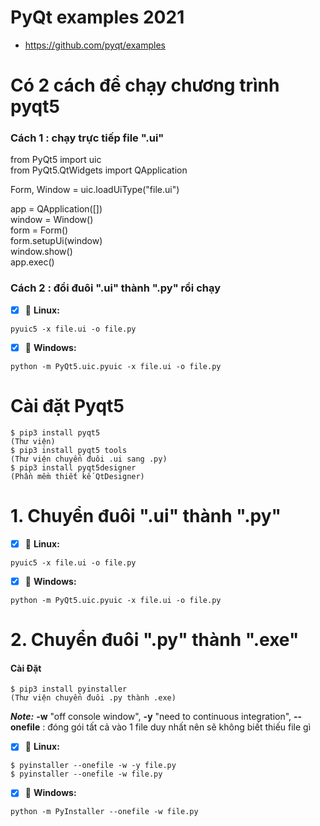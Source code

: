 # PyQt examples 2021
- https://github.com/pyqt/examples

# Có 2 cách để chạy chương trình pyqt5
### Cách 1 : chạy trực tiếp file ".ui"
from PyQt5 import uic \
from PyQt5.QtWidgets import QApplication

Form, Window = uic.loadUiType("file.ui")

app = QApplication([]) \
window = Window() \
form = Form()  \
form.setupUi(window)  \
window.show() \
app.exec()

### Cách 2 : đổi đuôi ".ui" thành ".py" rồi chạy
- [x] :tada: **Linux:**
```
pyuic5 -x file.ui -o file.py 
```
- [x] :tada: **Windows:**
```
python -m PyQt5.uic.pyuic -x file.ui -o file.py
```

# Cài đặt Pyqt5
```
$ pip3 install pyqt5                                                      (Thư viện)
$ pip3 install pyqt5 tools                                                (Thư viện chuyển đuôi .ui sang .py)
$ pip3 install pyqt5designer                                              (Phần mềm thiết kế QtDesigner)
```

# 1. Chuyển đuôi ".ui" thành ".py"
- [x] :tada: **Linux:**
```
pyuic5 -x file.ui -o file.py 
```
- [x] :tada: **Windows:**
```
python -m PyQt5.uic.pyuic -x file.ui -o file.py
```

# 2. Chuyển đuôi ".py" thành ".exe"
#### Cài Đặt
```
$ pip3 install pyinstaller                                                (Thư viện chuyển đuôi .py thành .exe)
```

***Note:*** **-w** "off console window",  **-y** "need to continuous integration", **--onefile** : đóng gói tất cả vào 1 file duy nhất nên sẽ không biết thiếu file gì
- [x] :tada: **Linux:**
```
$ pyinstaller --onefile -w -y file.py 
$ pyinstaller --onefile -w file.py
```

- [x] :tada: **Windows:**
```
python -m PyInstaller --onefile -w file.py
```

